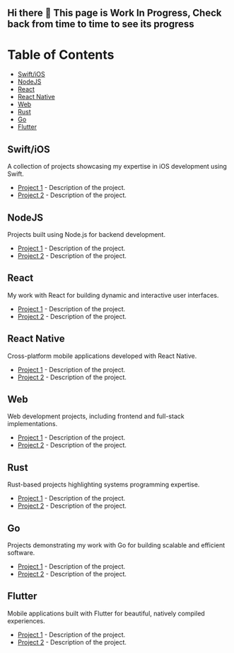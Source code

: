 ## Hi there 👋 This page is Work In Progress, Check back from time to time to see its progress

# Table of Contents

- [Swift/iOS](#swift-ios)
- [NodeJS](#nodejs)
- [React](#react)
- [React Native](#react-native)
- [Web](#web)
- [Rust](#rust)
- [Go](#go)
- [Flutter](#flutter)

## Swift/iOS
A collection of projects showcasing my expertise in iOS development using Swift.

- [Project 1](<repo-link>) - Description of the project.
- [Project 2](<repo-link>) - Description of the project.

## NodeJS
Projects built using Node.js for backend development.

- [Project 1](<repo-link>) - Description of the project.
- [Project 2](<repo-link>) - Description of the project.

## React
My work with React for building dynamic and interactive user interfaces.

- [Project 1](<repo-link>) - Description of the project.
- [Project 2](<repo-link>) - Description of the project.

## React Native
Cross-platform mobile applications developed with React Native.

- [Project 1](<repo-link>) - Description of the project.
- [Project 2](<repo-link>) - Description of the project.

## Web
Web development projects, including frontend and full-stack implementations.

- [Project 1](<repo-link>) - Description of the project.
- [Project 2](<repo-link>) - Description of the project.

## Rust
Rust-based projects highlighting systems programming expertise.

- [Project 1](<repo-link>) - Description of the project.
- [Project 2](<repo-link>) - Description of the project.

## Go
Projects demonstrating my work with Go for building scalable and efficient software.

- [Project 1](<repo-link>) - Description of the project.
- [Project 2](<repo-link>) - Description of the project.

## Flutter
Mobile applications built with Flutter for beautiful, natively compiled experiences.

- [Project 1](<repo-link>) - Description of the project.
- [Project 2](<repo-link>) - Description of the project.
